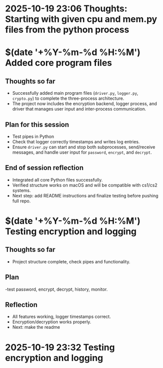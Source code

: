 # 2025-10-19 23:06  Thoughts: Starting with given cpu and mem.py files from the python process

# $(date '+%Y-%m-%d %H:%M')  Added core program files
## Thoughts so far
- Successfully added main program files (`driver.py`, `logger.py`, `crypto.py`) to complete the three-process architecture.
- The project now includes the encryption backend, logger process, and driver that manages user input and inter-process communication.

## Plan for this session
- Test pipes in Python
- Check that logger correctly timestamps and writes log entries.
- Ensure `driver.py` can start and stop both subprocesses, send/receive messages, and handle user input for `password`, `encrypt`, and `decrypt`.

## End of session reflection
- Integrated all core Python files successfully.
- Verified structure works on macOS and will be compatible with cs1/cs2 systems.
- Next step: add README instructions and finalize testing before pushing full repo.

# $(date '+%Y-%m-%d %H:%M') Testing encryption and logging
## Thoughts so far
- Project structure complete, check pipes and functionality.

## Plan
-test password, encrypt, decrypt, history, monitor.

## Reflection
- All features working,  logger timestamps correct.
- Encryption/decryption works properly.
- Next: make the readme
# 2025-10-19 23:32 Testing encryption and logging
